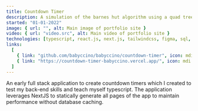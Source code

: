 ```yaml
---
title: Countdown Timer
description: A simulation of the barnes hut algorithm using a quad tree
started: "01-01-2022"
image: { url: "", alt: Main image of portfolio site }
video: { url: "video.src", alt: Main video of portfolio site }
technologies: [typescript, react.js, next.js, tailwindcss, figma, sql, prisma]
links:
  [
    { link: "github.com/babyccino/babyccino/countdown-timer", icon: mdi:github },
    { link: "https://countdown-timer-babyccino.vercel.app/", icon: mdi:triangle },
  ]
---
```


An early full stack application to create countdown timers which I created to test
my back-end skills and teach myself typescript. The application leverages NextJS to
statically generate all pages of the app to maintain performance without database caching.
